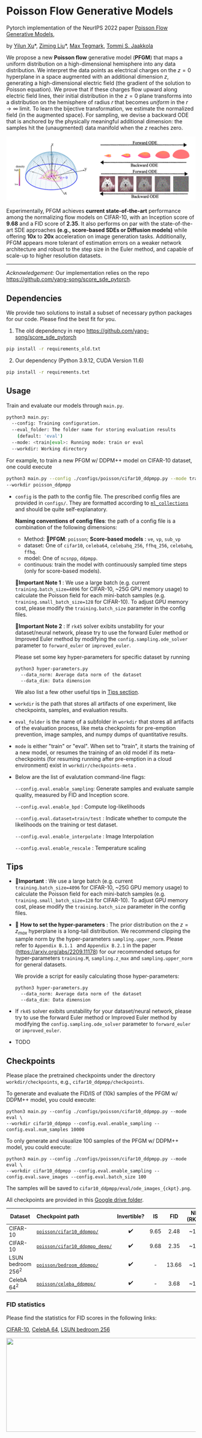 # Poisson Flow Generative Models

Pytorch implementation of the NeurIPS 2022 paper [Poisson Flow Generative Models](https://arxiv.org/abs/2209.11178), 

by [Yilun Xu](http://yilun-xu.com)\*, [Ziming Liu](https://kindxiaoming.github.io/#pub)\*, [Max Tegmark](https://space.mit.edu/home/tegmark/), [Tommi S. Jaakkola](http://people.csail.mit.edu/tommi/)



We propose a new **Poisson flow** generative model (**PFGM**) that maps a uniform distribution on a high-dimensional hemisphere into any data distribution. We interpret the data points as electrical charges on the $z=0$ hyperplane in a space augmented with an additional dimension $z$, generating a high-dimensional electric field (the gradient of the solution to Poisson equation). We prove that if these charges flow upward along electric field lines, their initial distribution in the $z=0$ plane transforms into a distribution on the hemisphere of radius $r$ that becomes *uniform* in the $r \to\infty$ limit. To learn the bijective transformation, we estimate the normalized field {in the augmented space}. For sampling, we devise a backward ODE that is anchored by the physically meaningful additional dimension: the samples hit the (unaugmented) data manifold when the $z$ reaches zero. 

![schematic](assets/combine.png)

Experimentally, PFGM achieves **current state-of-the-art** performance among the normalizing flow models on CIFAR-10, with an Inception score of **9.68** and a FID score of **2.35**. It also performs on par with the state-of-the-art SDE approaches **(e.g., score-based SDEs or Diffusion models)** while offering **10x** to **20x** acceleration on image generation tasks. Additionally, PFGM appears more tolerant of estimation errors on a weaker network architecture and robust to the step size in the Euler method, and capable of scale-up to higher resolution datasets.

---



*Acknowledgement:* Our implementation relies on the repo https://github.com/yang-song/score_sde_pytorch. 

## Dependencies

We provide two solutions to install a subset of necessary python packages for our code. Please find the best fit for you.

1. The old dependency in repo https://github.com/yang-song/score_sde_pytorch

```sh
pip install -r requirements_old.txt
```

2. Our dependency (Python 3.9.12, CUDA Version 11.6)

```sh
pip install -r requirements.txt
```



## Usage

Train and evaluate our models through `main.py`.

```sh
python3 main.py:
  --config: Training configuration.
  --eval_folder: The folder name for storing evaluation results
    (default: 'eval')
  --mode: <train|eval>: Running mode: train or eval
  --workdir: Working directory
```

For example, to train a new PFGM w/ DDPM++ model on CIFAR-10 dataset, one could execute 

```sh
python3 main.py --config ./configs/poisson/cifar10_ddpmpp.py --mode train \
--workdir poisson_ddpmpp
```

* `config` is the path to the config file. The prescribed config files are provided in `configs/`. They are formatted according to [`ml_collections`](https://github.com/google/ml_collections) and should be quite self-explanatory.

  **Naming conventions of config files**: the path of a config file is a combination of the following dimensions:

  - Method: :star2:**PFGM**:   `poisson`;  **Score-based models** :  `ve`, `vp`, `sub_vp`

  *  dataset: One of `cifar10`, `celeba64`, `celebahq_256`, `ffhq_256`, `celebahq`, `ffhq`.
  * model: One of `ncsnpp`, `ddpmpp`.
  * continuous: train the model with continuously sampled time steps (only for score-based models). 

  :star2:**Important Note 1** : We use a large batch (e.g. current `training.batch_size=4096` for CIFAR-10, ~25G GPU memory usage) to calculate the Poisson field for each mini-batch samples (e.g. `training.small_batch_size=128` for CIFAR-10). To adjust GPU memory cost, please modify the `training.batch_size` parameter in the config files. 

  :star2:**Important Note 2** : If `rk45` solver exibits unstability for your dataset/neural network, please try to use the forward Euler method or Improved Euler method by modifying the `config.sampling.ode_solver` parameter to `forward_euler` or `improved_euler`. 

  Please set some key hyper-parameters for specific dataset by running

  ```shell
  python3 hyper-parameters.py 
  	--data_norm: Average data norm of the dataset 
  	--data_dim: Data dimension
  ```

  We also list a few other useful tips in [Tips section](#tips).

*  `workdir` is the path that stores all artifacts of one experiment, like checkpoints, samples, and evaluation results.

* `eval_folder` is the name of a subfolder in `workdir` that stores all artifacts of the evaluation process, like meta checkpoints for pre-emption prevention, image samples, and numpy dumps of quantitative results.

* `mode` is either "train" or "eval". When set to "train", it starts the training of a new model, or resumes the training of an old model if its meta-checkpoints (for resuming running after pre-emption in a cloud environment) exist in `workdir/checkpoints-meta` .

* Below are the list of evalutation command-line flags:

  `--config.eval.enable_sampling`: Generate samples and evaluate sample quality, measured by FID and Inception score. 

   `--config.eval.enable_bpd` : Compute log-likelihoods

   `--config.eval.dataset=train/test` : Indicate whether to compute the likelihoods on the training or test dataset.

   `--config.eval.enable_interpolate` : Image Interpolation

   `--config.eval.enable_rescale` : Temperature scaling



## Tips

- :star2:**Important** : We use a large batch (e.g. current `training.batch_size=4096` for CIFAR-10, ~25G GPU memory usage) to calculate the Poisson field for each mini-batch samples (e.g. `training.small_batch_size=128` for CIFAR-10). To adjust GPU memory cost, please modify the `training.batch_size` parameter in the config files. 

- :star2: **How to set the hyper-parameters** :  The prior distribution on the $z=z_{max}$ hyperplane is a long-tail distribution. We recommend clipping the sample norm by the hyper-parameters `sampling.upper_norm`. Please refer to `Appendix B.1.1 `  and `Appendix B.2.1` in the paper (https://arxiv.org/abs/2209.11178) for our recommended setups for hyper-parameters `training.M`, `sampling.z_max` and `sampling.upper_norm` for general datasets.

  We provide a script for easily calculating those hyper-parameters:

  ```shell
  python3 hyper-parameters.py 
  	--data_norm: Average data norm of the dataset 
  	--data_dim: Data dimension
  ```

- If `rk45` solver exibits unstability for your dataset/neural network, please try to use the forward Euler method or Improved Euler method by modifying the `config.sampling.ode_solver` parameter to `forward_euler` or `improved_euler`. 

- TODO

  

## Checkpoints

Please place the pretrained checkpoints under the directory `workdir/checkpoints`, e.g., `cifar10_ddpmpp/checkpoints`.  

To generate and evaluate the FID/IS of  (10k) samples of the PFGM w/ DDPM++ model, you could execute:

```shell
python3 main.py --config ./configs/poisson/cifar10_ddpmpp.py --mode eval \ 
--workdir cifar10_ddpmpp --config.eval.enable_sampling --config.eval.num_samples 10000
```

To only generate and visualize 100 samples of the PFGM w/ DDPM++ model, you could execute:

```shell
python3 main.py --config ./configs/poisson/cifar10_ddpmpp.py --mode eval \ 
--workdir cifar10_ddpmpp --config.eval.enable_sampling --config.eval.save_images --config.eval.batch_size 100
```

The samples will be saved to `cifar10_ddpmpp/eval/ode_images_{ckpt}.png`.



All checkpoints are provided in this [Google drive folder](https://drive.google.com/drive/folders/1v4u0OhZ0rxjgch51pZLySztMQATQQOeK?usp=sharing).

| Dataset              | Checkpoint path                                              |    Invertible?     |  IS  |  FID  | NFE (RK45) |
| -------------------- | :----------------------------------------------------------- | :----------------: | :--: | :---: | :--------: |
| CIFAR-10             | [`poisson/cifar10_ddpmpp/`](https://drive.google.com/drive/folders/1UBRMPrABFoho4_laa4VZW733RJ0H_TI0?usp=sharing) | :heavy_check_mark: | 9.65 | 2.48  |    ~104    |
| CIFAR-10             | [`poisson/cifar10_ddpmpp_deep/`](https://drive.google.com/file/d/1BeJGD0WP230u8nkHEWqywOvhH2_5F-Q0/view?usp=sharing) | :heavy_check_mark: | 9.68 | 2.35  |    ~110    |
| LSUN bedroom $256^2$ | [`poisson/bedroom_ddpmpp/`](https://drive.google.com/drive/folders/1uFmlcBTQmUI_ZfyUiYoR54H4V2uBsuS7?usp=sharing) | :heavy_check_mark: |  -   | 13.66 |    ~122    |
| CelebA $64^2$        | [`poisson/celeba_ddpmpp/`](https://drive.google.com/drive/folders/1LjplqjwIfZbp6LeK3_M2rIW-CaVhgn6p?usp=sharing) | :heavy_check_mark: |  -   | 3.68  |    ~110    |



### FID statistics

Please find the statistics for FID scores in the following links:

[CIFAR-10](https://drive.google.com/file/d/1YyympxZ95l6_ane0TxYt94yqeiGcOBNG/view?usp=sharing),  [CelebA 64](https://drive.google.com/file/d/1dzSsmBvJOjDy12VzdypWDVYBF8b9yRkm/view?usp=sharing), [LSUN bedroom 256](https://drive.google.com/file/d/16zTW5DhwmK4Hl-Vhez9LDyqN-CXi4Lhi/view?usp=sharing)





<center><img src="assets/pfgm_cat.gif" width="750" height="250"/></center>







